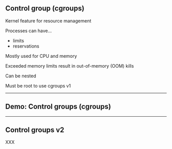 ## Control group (cgroups)

Kernel feature for resource management

Processes can have...

- limits
- reservations

Mostly used for CPU and memory

Exceeded memory limits result in out-of-memory (OOM) kills

Can be nested

Must be root to use cgroups v1

---

## Demo: Control groups (cgroups) <!-- directory -->

<!-- include: cgroups-0.command -->

<!-- include: cgroups-1.command -->

<!-- include: cgroups-2.command -->

---

## Control groups v2

XXX
